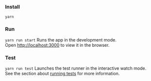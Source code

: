 ### Install
`yarn`

### Run 
`yarn run start`
Runs the app in the development mode.\
Open [http://localhost:3000](http://localhost:3000) to view it in the browser.

### Test
`yarn run test`
Launches the test runner in the interactive watch mode.\
See the section about [running tests](https://facebook.github.io/create-react-app/docs/running-tests) for more information.

